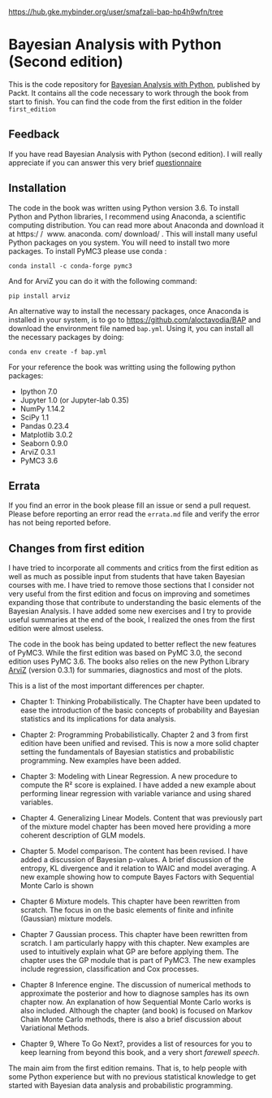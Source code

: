 https://hub.gke.mybinder.org/user/smafzali-bap-hp4h9wfn/tree

# Bayesian Analysis with Python (Second edition)

This is the code repository for [Bayesian Analysis with Python](https://www.packtpub.com/big-data-and-business-intelligence/bayesian-analysis-python-second-edition), published by Packt. It contains all the code necessary to work through the book from start to finish. You can find the code from the first edition in the folder `first_edition`

## Feedback

If you have read Bayesian Analysis with Python (second edition). I will really appreciate if you can answer this very brief [questionnaire](https://forms.gle/8wbUttTUHg3kwLHc8)


## Installation

The code in the book was written using Python version 3.6. To install Python and Python libraries, I recommend using Anaconda, a scientific computing distribution. You can read more about Anaconda and download it at https:/​ / ​ www.​ anaconda.​ com/​ download/​ . This will install many useful Python packages on you system. You will need to install two more packages. To install PyMC3 please use conda :


```
conda install -c conda-forge pymc3
```

And for ArviZ you can do it with the following command:

```
pip install arviz
```

An alternative way to install the necessary packages, once Anaconda is installed in your system, is to go to https://github.com/aloctavodia/BAP and download the environment file named `bap.yml`. Using it, you can install all the necessary packages by doing:

```
conda env create -f bap.yml
```

For your reference the book was writting using the following python packages:

* Ipython 7.0
* Jupyter 1.0 (or Jupyter-lab 0.35)
* NumPy 1.14.2
* SciPy 1.1
* Pandas  0.23.4
* Matplotlib 3.0.2
* Seaborn 0.9.0
* ArviZ 0.3.1
* PyMC3 3.6


## Errata

If you find an error in the book please fill an issue or send a pull request. Please before reporting an error read the `errata.md` file and verify the error has not being reported before.


## Changes from first edition

I have tried to incorporate all comments and critics from the first edition as well as much as possible input from students that have taken Bayesian courses with me. I have tried to remove those sections that I consider not very useful from the first edition and focus on improving and sometimes expanding those that contribute to understanding the basic elements of the Bayesian Analysis. I have added some new exercises and I try to provide useful summaries at the end of the book, I realized the ones from the first edition were almost useless. 

The code in the book has being updated to better reflect the new features of PyMC3. While the first edition was based on PyMC 3.0, the second edition uses PyMC 3.6. The books also relies on the new Python Library [ArviZ](https://arviz-devs.github.io/arviz/) (version 0.3.1) for summaries, diagnostics and most of the plots. 


This is a list of the most important differences per chapter.

* Chapter 1: Thinking Probabilistically. The Chapter have been updated to ease the introduction of the basic concepts of probability and Bayesian statistics and its implications for data analysis.

* Chapter 2: Programming Probabilistically. Chapter 2 and 3 from first edition have been unified and revised. This is now a more solid chapter setting the fundamentals of Bayesian statistics and probabilistic programming. New examples have been added.

* Chapter 3: Modeling with Linear Regression. A new procedure to compute the R² score is explained. I have added a new example about performing linear regression with variable variance and using shared variables.

* Chapter 4. Generalizing Linear Models. Content that was previously part of the mixture model chapter has been moved here providing a more coherent description of GLM models.

* Chapter 5. Model comparison. The content has been revised. I have added a discussion of Bayesian p-values. A brief discussion of the entropy, KL divergence and it relation to WAIC and model averaging. A new example showing how to compute Bayes Factors with Sequential Monte Carlo is shown

* Chapter 6 Mixture models. This chapter have been rewritten from scratch. The focus in on the basic elements of finite and infinite (Gaussian) mixture models. 

* Chapter 7 Gaussian process. This chapter have been rewritten from scratch. I am particularly happy with this chapter. New examples are used to intuitively explain what GP are before applying them. The chapter uses the GP module that is part of PyMC3. The new examples include regression, classification and Cox processes.

* Chapter 8 Inference engine. The discussion of numerical methods to approximate the posterior and how to diagnose samples has its own chapter now. An explanation of how Sequential Monte Carlo works is also included. Although the chapter (and book) is focused on Markov Chain Monte Carlo methods, there is also a brief discussion about Variational Methods.

* Chapter 9, Where To Go Next?, provides a list of resources for you to keep learning from beyond this book, and a very short _farewell speech_.


The main aim from the first edition remains. That is, to help people with some Python experience but with no previous statistical knowledge to get started with Bayesian data analysis and probabilistic programming.
